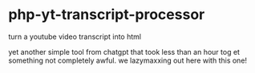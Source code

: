 # php-yt-transcript-processor
turn a youtube video transcript into html

yet another simple tool from chatgpt that took less than an hour tog et something not completely awful.  we lazymaxxing out here with this one!